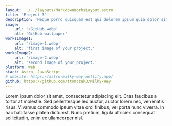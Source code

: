 ```yaml
---
layout: ../../layouts/MarkdownWorksLayout.astro
title: 'Project 3'
description: 'Neque porro quisquam est qui dolorem ipsum quia dolor sit amet, consectetur, adipisci'
image:
    url: '/GitHub.webp'
    alt: 'GitHub wallpaper'
worksImage1:
    url: '/image-1.webp'
    alt: 'first image of your project.'
worksImage2:
    url: '/image-2.webp'
    alt: 'second image of your project.'
platform: Web
stack: Astro, JavaScript
# website: https://astro-milky-way.netlify.app/
github: https://github.com/ttomczak3/Milky-Way
---
```


Lorem ipsum dolor sit amet, consectetur adipiscing elit. Cras faucibus a tortor at molestie. Sed pellentesque leo auctor, auctor lorem nec, venenatis risus. Vivamus commodo ipsum vitae orci finibus, vel porta nunc viverra. In hac habitasse platea dictumst. Nunc pretium, ligula ultricies consequat sollicitudin, enim ex ullamcorper nisl.
